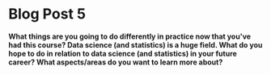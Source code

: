 # Blog Post 5

**What things are you going to do differently in practice now that you've had this course? Data science (and statistics) is a huge field. What do you hope to do in relation to data science (and statistics) in your future career?  What aspects/areas do you want to learn more about?**
